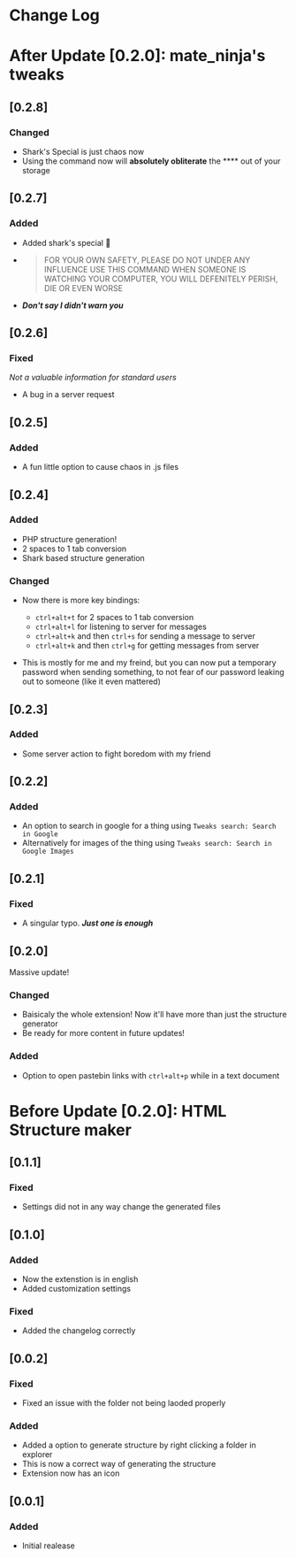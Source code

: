 # Change Log

# After Update [0.2.0]: mate_ninja's tweaks

## [0.2.8]

### Changed 

 - Shark's Special is just chaos now
 - Using the command now will **absolutely obliterate** the \*\*\*\* out of your storage

## [0.2.7]

### Added

 - Added shark's special 🤢
 -  >FOR YOUR OWN SAFETY, PLEASE DO NOT UNDER ANY INFLUENCE USE THIS COMMAND WHEN SOMEONE IS WATCHING YOUR COMPUTER, YOU WILL DEFENITELY PERISH, DIE OR EVEN WORSE
 - ***Don't say I didn't warn you***

## [0.2.6]

### Fixed

*Not a valuable information for standard users*

 - A bug in a server request

## [0.2.5]

### Added

 - A fun little option to cause chaos in .js files

## [0.2.4]

### Added 

 - PHP structure generation!
 - 2 spaces to 1 tab conversion
 - Shark based structure generation

### Changed

 - Now there is more key bindings:
   - `ctrl+alt+t` for 2 spaces to 1 tab conversion
   - `ctrl+alt+l` for listening to server for messages
   - `ctrl+alt+k` and then `ctrl+s` for sending a message to server
   - `ctrl+alt+k` and then `ctrl+g` for getting messages from server

 - This is mostly for me and my freind, but you can now put a temporary password when sending something, to not fear of our password leaking out to someone (like it even mattered)


## [0.2.3]

### Added 

 - Some server action to fight boredom with my friend

## [0.2.2] 

### Added

 - An option to search in google for a thing using `Tweaks search: Search in Google`
 - Alternatively for images of the thing using `Tweaks search: Search in Google Images`

## [0.2.1]

### Fixed

 - A singular typo. ***Just one is enough*** 

## [0.2.0]
Massive update!

### Changed

 - Baisicaly the whole extension! Now it'll have more than just the structure generator
 - Be ready for more content in future updates!

### Added

 - Option to open pastebin links with `ctrl+alt+p` while in a text document

# Before Update [0.2.0]: HTML Structure maker

## [0.1.1]

### Fixed

 - Settings did not in any way change the generated files

## [0.1.0]

### Added 

 - Now the extenstion is in english
 - Added customization settings

### Fixed

 - Added the changelog correctly

## [0.0.2]

### Fixed

 - Fixed an issue with the folder not being laoded properly

### Added

 - Added a option to generate structure by right clicking a folder in explorer
 - This is now a correct way of generating the structure
 - Extension now has an icon

## [0.0.1]

### Added

- Initial realease
